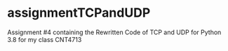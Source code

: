 # assignmentTCPandUDP
Assignment #4 containing the Rewritten Code of TCP and UDP for Python 3.8 for my class CNT4713
